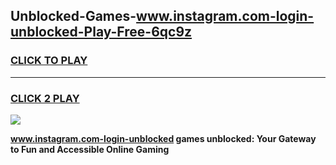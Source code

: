 
## Unblocked-Games-www.instagram.com-login-unblocked-Play-Free-6qc9z
<h3>
<a href="https://premium76.site?title=www.instagram.com-login-unblocked&ref=21A">CLICK TO PLAY</a></h3>
<hr>

<h3>
<a href="https://premium76.site?title=www.instagram.com-login-unblocked&ref=21A">CLICK 2 PLAY</a>
  
</h3>

<a href="https://premium76.site?title=www.instagram.com-login-unblocked&ref=21A"><img src="https://clearcache.store/games.png"></a>


**www.instagram.com-login-unblocked games unblocked: Your Gateway to Fun and Accessible Online Gaming**
